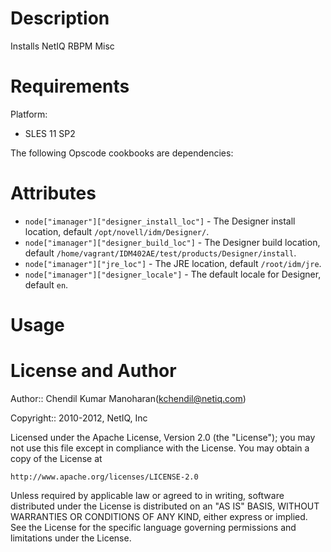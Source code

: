 Description
===========

Installs NetIQ RBPM Misc

Requirements
============

Platform:

* SLES 11 SP2


The following Opscode cookbooks are dependencies:



Attributes
==========

* `node["imanager"]["designer_install_loc"]` - The Designer install location, default `/opt/novell/idm/Designer/`.
* `node["imanager"]["designer_build_loc"]` - The Designer build location, default `/home/vagrant/IDM402AE/test/products/Designer/install`.
* `node["imanager"]["jre_loc"]` - The JRE location, default `/root/idm/jre`.
* `node["imanager"]["designer_locale"]` - The default locale for Designer, default `en`.


Usage
=====



License and Author
==================

Author:: Chendil Kumar Manoharan(<kchendil@netiq.com>)

Copyright:: 2010-2012, NetIQ, Inc

Licensed under the Apache License, Version 2.0 (the "License");
you may not use this file except in compliance with the License.
You may obtain a copy of the License at

    http://www.apache.org/licenses/LICENSE-2.0

Unless required by applicable law or agreed to in writing, software
distributed under the License is distributed on an "AS IS" BASIS,
WITHOUT WARRANTIES OR CONDITIONS OF ANY KIND, either express or implied.
See the License for the specific language governing permissions and
limitations under the License.
